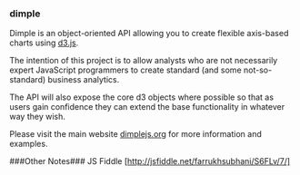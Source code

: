 ### dimple ###

Dimple is an object-oriented API allowing you to create flexible axis-based charts using [d3.js](http://d3js.org "d3.js").

The intention of this project is to allow analysts who are not necessarily expert JavaScript programmers to create standard (and some not-so-standard) business analytics.

The API will also expose the core d3 objects where possible so that as users gain confidence they can extend the base functionality in whatever way they wish.

Please visit the main website [dimplejs.org](http://dimplejs.org "dimple.js") for more information and examples.

###Other Notes###
JS Fiddle [http://jsfiddle.net/farrukhsubhani/S6FLv/7/]
